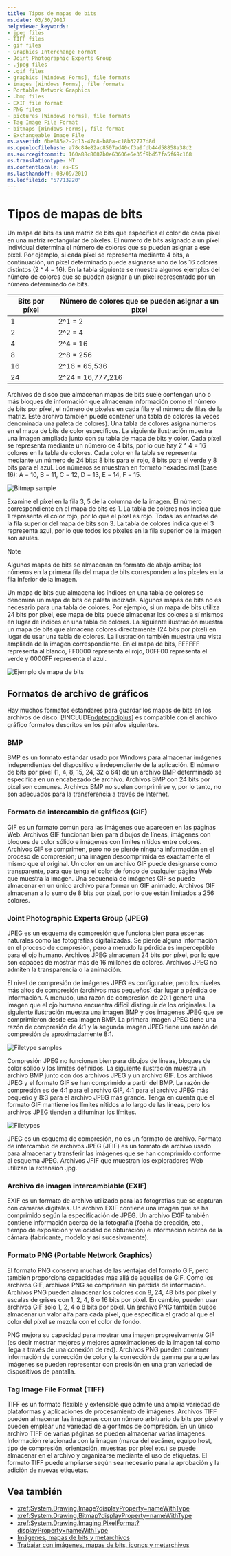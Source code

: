 ```yaml
---
title: Tipos de mapas de bits
ms.date: 03/30/2017
helpviewer_keywords:
- jpeg files
- TIFF files
- gif files
- Graphics Interchange Format
- Joint Photographic Experts Group
- .jpeg files
- .gif files
- graphics [Windows Forms], file formats
- images [Windows Forms], file formats
- Portable Network Graphics
- .bmp files
- EXIF file format
- PNG files
- pictures [Windows Forms], file formats
- Tag Image File Format
- bitmaps [Windows Forms], file format
- Exchangeable Image File
ms.assetid: 6be085a2-2c13-47c8-b80a-c18b32777d8d
ms.openlocfilehash: a78c84e82ac8507ad40cf3a9fdb44d58858a38d2
ms.sourcegitcommit: 160a88c8087b0e63606e6e35f9bd57fa5f69c168
ms.translationtype: MT
ms.contentlocale: es-ES
ms.lasthandoff: 03/09/2019
ms.locfileid: "57713220"
---
```

# <a name="types-of-bitmaps"></a>Tipos de mapas de bits
Un mapa de bits es una matriz de bits que especifica el color de cada píxel en una matriz rectangular de píxeles. El número de bits asignado a un píxel individual determina el número de colores que se pueden asignar a ese píxel. Por ejemplo, si cada píxel se representa mediante 4 bits, a continuación, un píxel determinado puede asignarse uno de los 16 colores distintos (2 ^ 4 = 16). En la tabla siguiente se muestra algunos ejemplos del número de colores que se pueden asignar a un píxel representado por un número determinado de bits.  
  
|Bits por píxel|Número de colores que se pueden asignar a un píxel|  
|--------------------|------------------------------------------------------|  
|1|2^1 = 2|  
|2|2^2 = 4|  
|4|2^4 = 16|  
|8|2^8 = 256|  
|16|2^16 = 65,536|  
|24|2^24 = 16,777,216|  
  
 Archivos de disco que almacenan mapas de bits suele contengan uno o más bloques de información que almacenan información como el número de bits por píxel, el número de píxeles en cada fila y el número de filas de la matriz. Este archivo también puede contener una tabla de colores (a veces denominada una paleta de colores). Una tabla de colores asigna números en el mapa de bits de color específicos. La siguiente ilustración muestra una imagen ampliada junto con su tabla de mapa de bits y color. Cada píxel se representa mediante un número de 4 bits, por lo que hay 2 ^ 4 = 16 colores en la tabla de colores. Cada color en la tabla se representa mediante un número de 24 bits: 8 bits para el rojo, 8 bits para el verde y 8 bits para el azul. Los números se muestran en formato hexadecimal (base 16): A = 10, B = 11, C = 12, D = 13, E = 14, F = 15.  
  
 ![Bitmap sample](./media/aboutgdip03-art01.gif "AboutGdip03_Art01")  
  
 Examine el píxel en la fila 3, 5 de la columna de la imagen. El número correspondiente en el mapa de bits es 1. La tabla de colores nos indica que 1 representa el color rojo, por lo que el píxel es rojo. Todas las entradas de la fila superior del mapa de bits son 3. La tabla de colores indica que el 3 representa azul, por lo que todos los píxeles en la fila superior de la imagen son azules.  
  
> [!NOTE]
>  Algunos mapas de bits se almacenan en formato de abajo arriba; los números en la primera fila del mapa de bits corresponden a los píxeles en la fila inferior de la imagen.  
  
 Un mapa de bits que almacena los índices en una tabla de colores se denomina un mapa de bits de paleta indizada. Algunos mapas de bits no es necesario para una tabla de colores. Por ejemplo, si un mapa de bits utiliza 24 bits por píxel, ese mapa de bits puede almacenar los colores a sí mismos en lugar de índices en una tabla de colores. La siguiente ilustración muestra un mapa de bits que almacena colores directamente (24 bits por píxel) en lugar de usar una tabla de colores. La ilustración también muestra una vista ampliada de la imagen correspondiente. En el mapa de bits, FFFFFF representa al blanco, FF0000 representa el rojo, 00FF00 representa el verde y 0000FF representa el azul.  
  
 ![Ejemplo de mapa de bits](./media/aboutgdip03-art02.gif "AboutGdip03_Art02")  
  
## <a name="graphics-file-formats"></a>Formatos de archivo de gráficos  
 Hay muchos formatos estándares para guardar los mapas de bits en los archivos de disco. [!INCLUDE[ndptecgdiplus](../../../../includes/ndptecgdiplus-md.md)] es compatible con el archivo gráfico formatos descritos en los párrafos siguientes.  
  
### <a name="bmp"></a>BMP  
 BMP es un formato estándar usado por Windows para almacenar imágenes independientes del dispositivo e independiente de la aplicación. El número de bits por píxel (1, 4, 8, 15, 24, 32 o 64) de un archivo BMP determinado se especifica en un encabezado de archivo. Archivos BMP con 24 bits por píxel son comunes. Archivos BMP no suelen comprimirse y, por lo tanto, no son adecuados para la transferencia a través de Internet.  
  
### <a name="graphics-interchange-format-gif"></a>Formato de intercambio de gráficos (GIF)  
 GIF es un formato común para las imágenes que aparecen en las páginas Web. Archivos GIF funcionan bien para dibujos de líneas, imágenes con bloques de color sólido e imágenes con límites nítidos entre colores. Archivos GIF se comprimen, pero no se pierde ninguna información en el proceso de compresión; una imagen descomprimida es exactamente el mismo que el original. Un color en un archivo GIF puede designarse como transparente, para que tenga el color de fondo de cualquier página Web que muestra la imagen. Una secuencia de imágenes GIF se puede almacenar en un único archivo para formar un GIF animado. Archivos GIF almacenan a lo sumo de 8 bits por píxel, por lo que están limitados a 256 colores.  
  
### <a name="joint-photographic-experts-group-jpeg"></a>Joint Photographic Experts Group (JPEG)  
 JPEG es un esquema de compresión que funciona bien para escenas naturales como las fotografías digitalizadas. Se pierde alguna información en el proceso de compresión, pero a menudo la pérdida es imperceptible para el ojo humano. Archivos JPEG almacenan 24 bits por píxel, por lo que son capaces de mostrar más de 16 millones de colores. Archivos JPEG no admiten la transparencia o la animación.  
  
 El nivel de compresión de imágenes JPEG es configurable, pero los niveles más altos de compresión (archivos más pequeños) dar lugar a pérdida de información. A menudo, una razón de compresión de 20:1 genera una imagen que el ojo humano encuentra difícil distinguir de los originales. La siguiente ilustración muestra una imagen BMP y dos imágenes JPEG que se comprimieron desde esa imagen BMP. La primera imagen JPEG tiene una razón de compresión de 4:1 y la segunda imagen JPEG tiene una razón de compresión de aproximadamente 8:1.  
  
 ![Filetype samples](./media/aboutgdip03-art03.gif "AboutGdip03_Art03")  
  
 Compresión JPEG no funcionan bien para dibujos de líneas, bloques de color sólido y los límites definidos. La siguiente ilustración muestra un archivo BMP junto con dos archivos JPEG y un archivo GIF. Los archivos JPEG y el formato GIF se han comprimido a partir del BMP. La razón de compresión es de 4:1 para el archivo GIF, 4:1 para el archivo JPEG más pequeño y 8:3 para el archivo JPEG más grande. Tenga en cuenta que el formato GIF mantiene los límites nítidos a lo largo de las líneas, pero los archivos JPEG tienden a difuminar los límites.  
  
 ![Filetypes](./media/aboutgdip03-art03a.gif "AboutGdip03_Art03A")  
  
 JPEG es un esquema de compresión, no es un formato de archivo. Formato de intercambio de archivos JPEG (JFIF) es un formato de archivo usado para almacenar y transferir las imágenes que se han comprimido conforme al esquema JPEG. Archivos JFIF que muestran los exploradores Web utilizan la extensión .jpg.  
  
### <a name="exchangeable-image-file-exif"></a>Archivo de imagen intercambiable (EXIF)  
 EXIF es un formato de archivo utilizado para las fotografías que se capturan con cámaras digitales. Un archivo EXIF contiene una imagen que se ha comprimido según la especificación de JPEG. Un archivo EXIF también contiene información acerca de la fotografía (fecha de creación, etc., tiempo de exposición y velocidad de obturación) e información acerca de la cámara (fabricante, modelo y así sucesivamente).  
  
### <a name="portable-network-graphics-png"></a>Formato PNG (Portable Network Graphics)  
 El formato PNG conserva muchas de las ventajas del formato GIF, pero también proporciona capacidades más allá de aquellas de GIF. Como los archivos GIF, archivos PNG se comprimen sin pérdida de información. Archivos PNG pueden almacenar los colores con 8, 24, 48 bits por píxel y escalas de grises con 1, 2, 4, 8 o 16 bits por píxel. En cambio, pueden usar archivos GIF solo 1, 2, 4 o 8 bits por píxel. Un archivo PNG también puede almacenar un valor alfa para cada píxel, que especifica el grado al que el color del píxel se mezcla con el color de fondo.  
  
 PNG mejora su capacidad para mostrar una imagen progresivamente GIF (es decir mostrar mejores y mejores aproximaciones de la imagen tal como llega a través de una conexión de red). Archivos PNG pueden contener información de corrección de color y la corrección de gamma para que las imágenes se pueden representar con precisión en una gran variedad de dispositivos de pantalla.  
  
### <a name="tag-image-file-format-tiff"></a>Tag Image File Format (TIFF)  
 TIFF es un formato flexible y extensible que admite una amplia variedad de plataformas y aplicaciones de procesamiento de imágenes. Archivos TIFF pueden almacenar las imágenes con un número arbitrario de bits por píxel y pueden emplear una variedad de algoritmos de compresión. En un único archivo TIFF de varias páginas se pueden almacenar varias imágenes. Información relacionada con la imagen (marca del escáner, equipo host, tipo de compresión, orientación, muestras por píxel etc.) se puede almacenar en el archivo y organizarse mediante el uso de etiquetas. El formato TIFF puede ampliarse según sea necesario para la aprobación y la adición de nuevas etiquetas.  
  
## <a name="see-also"></a>Vea también
- <xref:System.Drawing.Image?displayProperty=nameWithType>
- <xref:System.Drawing.Bitmap?displayProperty=nameWithType>
- <xref:System.Drawing.Imaging.PixelFormat?displayProperty=nameWithType>
- [Imágenes, mapas de bits y metarchivos](images-bitmaps-and-metafiles.md)
- [Trabajar con imágenes, mapas de bits, iconos y metarchivos](working-with-images-bitmaps-icons-and-metafiles.md)
